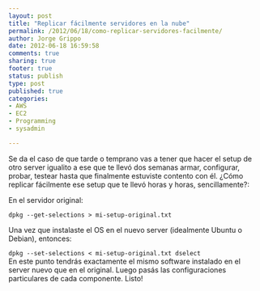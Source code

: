 ```yaml
--- 
layout: post
title: "Replicar fácilmente servidores en la nube"
permalink: /2012/06/18/como-replicar-servidores-facilmente/
author: Jorge Grippo
date: 2012-06-18 16:59:58
comments: true
sharing: true
footer: true
status: publish
type: post
published: true
categories: 
- AWS
- EC2
- Programming
- sysadmin

---
```

<!-- 328 -->
Se da el caso de que tarde o temprano vas a tener que hacer el setup de otro server igualito a ese que te llevó dos semanas armar, configurar, probar, testear hasta que finalmente estuviste contento con él. ¿Cómo replicar fácilmente ese setup que te llevó horas y horas, sencillamente?:

<!--more-->En el servidor original:

<code>dpkg --get-selections &gt; mi-setup-original.txt</code>

Una vez que instalaste el OS en el nuevo server (idealmente Ubuntu o Debian), entonces:

<code>dpkg --set-selections &lt; mi-setup-original.txt
dselect
</code>
En este punto tendrás exactamente el mismo software instalado en el server nuevo que en el original. Luego pasás las configuraciones particulares de cada componente. Listo!


